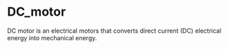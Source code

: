 # DC_motor
DC motor is an electrical motors that converts direct current (DC) electrical energy into mechanical energy.
